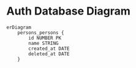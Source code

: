 # Auth Database Diagram

```mermaid
erDiagram
    persons_persons {
        id NUMBER PK
        name STRING
        created_at DATE
        deleted_at DATE
    }
```
